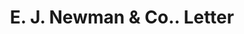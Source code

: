 ---
doi: 10.7916/D8FR17NF
date_other: '1880'
date_other_textual: 1880-1889
form: correspondence
genre:
- Letters (correspondence)
name:
- E. J. Newman & Co.
object_in_context_url: https://biggert.cul.columbia.edu/items/view/ave_biggert_00886
subject_hierarchical_geographic:
- Buffalo, New York, United States
subject_name:
- E. J. Newman & Co.
title: E. J. Newman & Co.. Letter
sort_title: E. J. Newman & Co.. Letter
call_number: ave_biggert_00886
coordinates:
- 42.90472222222222,-78.84944444444444
pid: ave_biggert_00886
identifiers: ave_biggert_00886
thumbnail: https://derivativo-3.library.columbia.edu/iiif/2/ldpd:345813/full/!256,256/0/native.jpg
permalink: "/biggert/ave_biggert_00886/"
layout: iiif-image-page
---